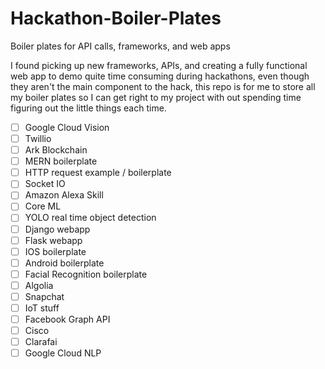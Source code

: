 # Hackathon-Boiler-Plates
Boiler plates for API calls, frameworks, and web apps

I found picking up new frameworks, APIs, and creating a fully functional web app to demo quite time consuming during hackathons, even though they aren't the main component to the hack, this repo is for me to store all my boiler plates so I can get right to my project with out spending time figuring out the little things each time.

- [ ] Google Cloud Vision
- [ ] Twillio 
- [ ] Ark Blockchain 
- [ ] MERN boilerplate 
- [ ] HTTP request example / boilerplate 
- [ ] Socket IO
- [ ] Amazon Alexa Skill 
- [ ] Core ML 
- [ ] YOLO real time object detection
- [ ] Django webapp 
- [ ] Flask webapp 
- [ ] IOS boilerplate 
- [ ] Android boilerplate
- [ ] Facial Recognition boilerplate
- [ ] Algolia
- [ ] Snapchat
- [ ] IoT stuff
- [ ] Facebook Graph API
- [ ] Cisco
- [ ] Clarafai 
- [ ] Google Cloud NLP